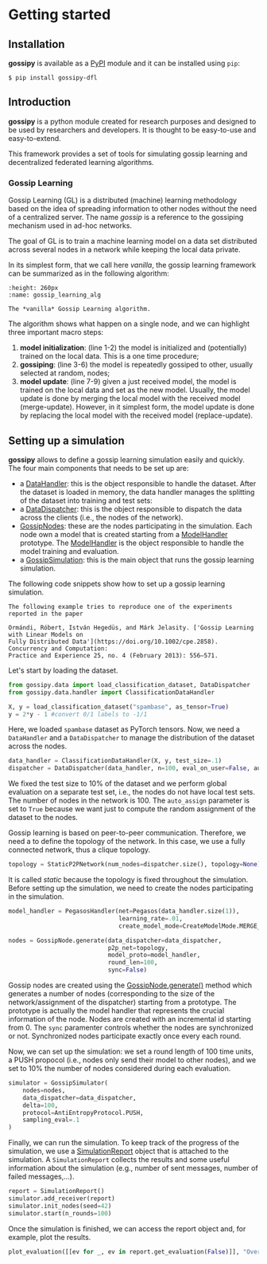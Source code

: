 # Getting started

## Installation

**gossipy** is available as a [PyPI](https://pypi.org) module and it can be installed using `pip`:

```console
$ pip install gossipy-dfl
```

## Introduction

**gossipy** is a python module created for research purposes and designed to be used by researchers
and developers. It is thought to be easy-to-use and easy-to-extend.

This framework provides a set of tools for simulating gossip learning and decentralized 
federated learning algorithms. 

### Gossip Learning

Gossip Learning (GL) is a distributed (machine) learning methodology based on the idea of spreading
information to other nodes without the need of a centralized server. The name *gossip* is a reference
to the gossiping mechanism used in ad-hoc networks.

The goal of GL is to train a machine learning model on a data set distributed across several nodes
in a network while keeping the local data private.

In its simplest form, that we call here *vanilla*, the gossip learning framework can be summarized
as in the following algorithm:

```{figure} ./imgs/gl_framework_small.png
:height: 260px
:name: gossip_learning_alg

The *vanilla* Gossip Learning algorithm.
```

The algorithm shows what happen on a single node, and we can highlight three important macro steps:
1.  **model initialization**: (line 1-2) the model is initialized and (potentially) trained on the
local data. This is a one time procedure;
2.  **gossiping**: (line 3-6) the model is repeatedly gossiped to other, usually selected at random,
nodes;
3.  **model update**: (line 7-9) given a just received model, the model is trained on the local data
and set as the new model. Usually, the model update is done by merging the local model with the
received model (merge-update). However, in it simplest form, the model update is done by replacing
the local model with the received model (replace-update).

## Setting up a simulation

**gossipy** allows to define a gossip learning simulation easily and quickly. The four main
components that needs to be set up are:
- a [DataHandler](): this is the object responsible to handle the dataset.
After the dataset is loaded in memory, the data handler manages the splitting of the dataset
into training and test sets:
- a [DataDispatcher](): this is the object responsible to dispatch the data across
the clients (i.e., the nodes of the network).
- [GossipNodes](): these are the nodes participating in the simulation. Each node own a model
that is created starting from a [ModelHandler]() prototype. The [ModelHandler]() is the object
responsible to handle the model training and evaluation.
- a [GossipSimulation](): this is the main object that runs the gossip learning
simulation. 


The following code snippets show how to set up a gossip learning simulation.

```{note}
The following example tries to reproduce one of the experiments reported in the paper

Ormándi, Róbert, István Hegedüs, and Márk Jelasity. ['Gossip Learning with Linear Models on
Fully Distributed Data'](https://doi.org/10.1002/cpe.2858). Concurrency and Computation:
Practice and Experience 25, no. 4 (February 2013): 556–571.
```

Let's start by loading the dataset.

```python
from gossipy.data import load_classification_dataset, DataDispatcher
from gossipy.data.handler import ClassificationDataHandler

X, y = load_classification_dataset("spambase", as_tensor=True)
y = 2*y - 1 #convert 0/1 labels to -1/1
```

Here, we loaded `spambase` dataset as PyTorch tensors. Now, we need a `DataHandler` and a
`DataDispatcher` to manage the distribution of the dataset across the nodes.

```python
data_handler = ClassificationDataHandler(X, y, test_size=.1)
dispatcher = DataDispatcher(data_handler, n=100, eval_on_user=False, auto_assign=True)
```

We fixed the test size to 10% of the dataset and we perform global evaluation on a separate test 
set, i.e., the nodes do not have local test sets. The number of nodes in the network is 100.
The `auto_assign` parameter is set to `True` because we want just to compute the random
assignment of the dataset to the nodes.

Gossip learning is based on peer-to-peer communication. Therefore, we need a to define the topology 
of the network. In this case, we use a fully connected network, thus a clique topology.

```python
topology = StaticP2PNetwork(num_nodes=dispatcher.size(), topology=None)
```

It is called *static* because the topology is fixed throughout the simulation. Before setting up the
simulation, we need to create the nodes participating in the simulation.

```python
model_handler = PegasosHandler(net=Pegasos(data_handler.size(1)),
                               learning_rate=.01,
                               create_model_mode=CreateModelMode.MERGE_UPDATE)

nodes = GossipNode.generate(data_dispatcher=data_dispatcher,
                            p2p_net=topology,
                            model_proto=model_handler,
                            round_len=100,
                            sync=False)
```

Gossip nodes are created using the [GossipNode.generate()]() method which 
generates a number of nodes (corresponding to the size of the network/assignment of the dispatcher)
starting from a prototype. The prototype is actually the model handler that represents the crucial
information of the node. Nodes are created with an incremental id starting from 0. The `sync` 
paramenter controls whether the nodes are synchronized or not. Synchronized nodes participate
exactly once every each round.

Now, we can set up the simulation: we set a round length of 100 time units, a PUSH propocol (i.e.,
nodes only send their model to other nodes), and we set to 10% the number of nodes considered during
each evaluation.

```python
simulator = GossipSimulator(
    nodes=nodes,
    data_dispatcher=data_dispatcher,
    delta=100,
    protocol=AntiEntropyProtocol.PUSH,
    sampling_eval=.1
)
```

Finally, we can run the simulation. To keep track of the progress of the simulation, we use a
[SimulationReport]() object that is attached to the simulation. A `SimulationReport` collects the
results and some useful information about the simulation (e.g., number of sent messages,
number of failed messages,...).

```python
report = SimulationReport()
simulator.add_receiver(report)
simulator.init_nodes(seed=42)
simulator.start(n_rounds=100)
```

Once the simulation is finished, we can access the report object and, for example, plot the 
results.

```python
plot_evaluation([[ev for _, ev in report.get_evaluation(False)]], "Overall test results")
```

